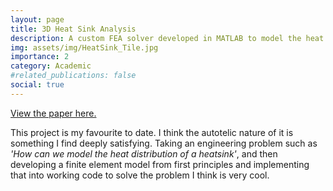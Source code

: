 ```yaml
---
layout: page
title: 3D Heat Sink Analysis 
description: A custom FEA solver developed in MATLAB to model the heat distribution of a CPU chip upon PC startup.
img: assets/img/HeatSink_Tile.jpg
importance: 2
category: Academic
#related_publications: false
social: true 
---
```


<a href="{{ '/assets/pdf/Group17_Report.pdf' | relative_url }}" target="_blank" rel="noopener noreferrer">
  <i class="fas fa-file-pdf"></i> View the paper here.
</a>

This project is my favourite to date. I think the autotelic nature of it is something I find deeply satisfying. Taking an engineering problem such as *'How can we model the heat distribution of a heatsink'*, and then developing a finite element model from first principles and implementing that into working code to solve the problem I think is very cool.



